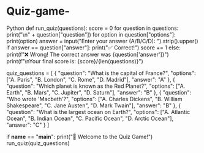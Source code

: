 # Quiz-game-
Python
def run_quiz(questions):
    score = 0
    for question in questions:
        print("\n" + question["question"])
        for option in question["options"]:
            print(option)
        answer = input("Enter your answer (A/B/C/D): ").strip().upper()
        if answer == question["answer"]:
            print("✅ Correct!")
            score += 1
        else:
            print(f"❌ Wrong! The correct answer was {question['answer']}")
    print(f"\nYour final score is: {score}/{len(questions)}")


quiz_questions = [
    {
        "question": "What is the capital of France?",
        "options": ["A. Paris", "B. London", "C. Rome", "D. Madrid"],
        "answer": "A"
    },
    {
        "question": "Which planet is known as the Red Planet?",
        "options": ["A. Earth", "B. Mars", "C. Jupiter", "D. Saturn"],
        "answer": "B"
    },
    {
        "question": "Who wrote 'Macbeth'?",
        "options": ["A. Charles Dickens", "B. William Shakespeare", "C. Jane Austen", "D. Mark Twain"],
        "answer": "B"
    },
    {
        "question": "What is the largest ocean on Earth?",
        "options": ["A. Atlantic Ocean", "B. Indian Ocean", "C. Pacific Ocean", "D. Arctic Ocean"],
        "answer": "C"
    }
]

if __name__ == "__main__":
    print("🧠 Welcome to the Quiz Game!")
    run_quiz(quiz_questions)

